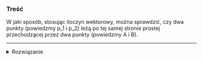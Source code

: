 ### Treść
W jaki sposób, stosując iloczyn wektorowy, można sprawdzić, czy dwa punkty (powiedzmy p_1 i
p_2) leżą po tej samej stronie prostej przechodzącej przez dwa punkty (powiedzmy A i B).

------
<details><summary>Rozwiązanie</summary>
<p>
    
